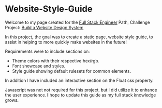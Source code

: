 # Website-Style-Guide
Welcome to my page created for the <a href="https://www.codecademy.com/career-journey/full-stack-engineer">Full Stack Engineer</a> Path, Challenge Project: <a href="https://www.codecademy.com/journeys/full-stack-engineer/paths/fscj-22-web-development-foundations/tracks/fscj-22-improved-styling-with-css/modules/wdcp-22-build-a-website-design-system-2a08b912-678e-4186-ab57-86a0fb0ca601/projects/independent-project-web-design-system">Build a Website Design System</a>

In this project, the goal was to create a static page, website style guide, to assist in helping to more quickly make websites in the future!

Requirements were to include sections on:
* Theme colors with their respective hex/rgb.
* Font showcase and styles.
* Style guide showing default rulesets for common elements.

In addition I have included an interactive section on the Float css property.

Javascript was not not required for this project, but I did utilize it to enhance the user experience. I hope to update this guide as my full stack knowledge grows.